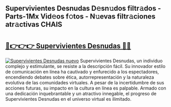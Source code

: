 ## Supervivientes Desnudas D𝚎sn𝚞dos filtr𝚊dos - Parts-1Mx Vid𝚎os f𝚘tos - N𝚞evas filtr𝚊ciones atr𝚊ctivas CHAIS

# <h2><a href="http://mb2qyz4.tromn.icu/?c=Supervivientes+Desnudas">🔗👉👉👉 Supervivientes Desnudas 🔗🔗</a></h2>

[![Supervivientes Desnudas nuevo](https://i.imgur.com/pEAQMta.gif)](http://mb2qyz4.tromn.icu/?c=Supervivientes+Desnudas)
Supervivientes Desnudas, un individuo complejo y estimulante, se resiste a la descripción fácil. Su innovador estilo de comunicación en línea ha cautivado y enfurecido a los espectadores, encendiendo debates sobre ética, autorrepresentación y la naturaleza evolutiva de las comunidades virtuales. A pesar de la incertidumbre de sus acciones futuras, su impacto en la cultura en línea es palpable. Armado con una dedicación inquebrantable y un atractivo innegable, el progreso de Supervivientes Desnudas en el universo virtual es ilimitado.
